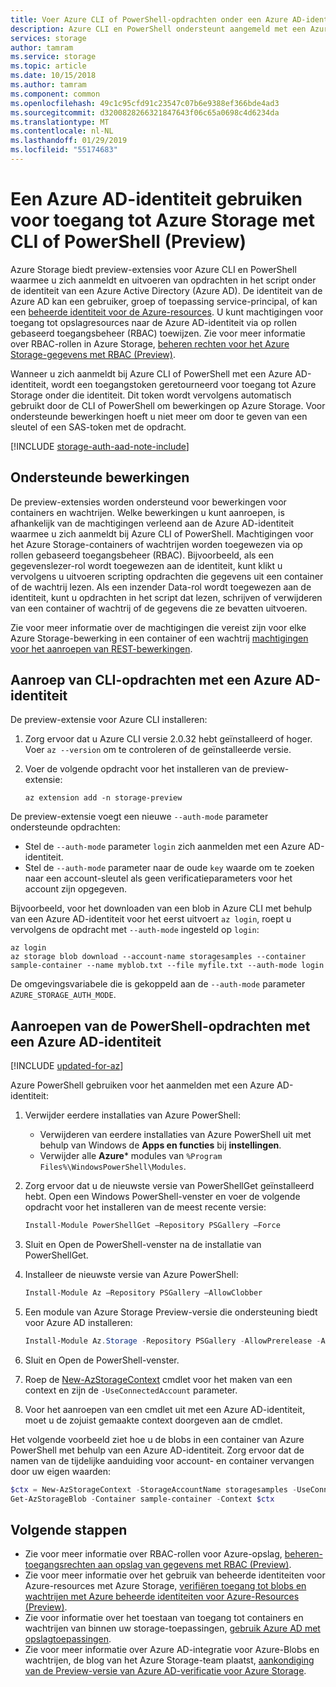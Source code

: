 ```yaml
---
title: Voer Azure CLI of PowerShell-opdrachten onder een Azure AD-identiteit voor toegang tot Azure Storage (Preview) | Microsoft Docs
description: Azure CLI en PowerShell ondersteunt aangemeld met een Azure AD-identiteit opdrachten uitvoeren op Azure Storage-containers en -wachtrijen en hun gegevens. Een toegangstoken is opgegeven voor de sessie en gebruikt voor de aanroepende operations autorisatie. Machtigingen zijn afhankelijk van de rol die is toegewezen aan de Azure AD-identiteit.
services: storage
author: tamram
ms.service: storage
ms.topic: article
ms.date: 10/15/2018
ms.author: tamram
ms.component: common
ms.openlocfilehash: 49c1c95cfd91c23547c07b6e9388ef366bde4ad3
ms.sourcegitcommit: d3200828266321847643f06c65a0698c4d6234da
ms.translationtype: MT
ms.contentlocale: nl-NL
ms.lasthandoff: 01/29/2019
ms.locfileid: "55174683"
---
```

# <a name="use-an-azure-ad-identity-to-access-azure-storage-with-cli-or-powershell-preview"></a>Een Azure AD-identiteit gebruiken voor toegang tot Azure Storage met CLI of PowerShell (Preview)

Azure Storage biedt preview-extensies voor Azure CLI en PowerShell waarmee u zich aanmeldt en uitvoeren van opdrachten in het script onder de identiteit van een Azure Active Directory (Azure AD). De identiteit van de Azure AD kan een gebruiker, groep of toepassing service-principal, of kan een [beheerde identiteit voor de Azure-resources](../../active-directory/managed-identities-azure-resources/overview.md). U kunt machtigingen voor toegang tot opslagresources naar de Azure AD-identiteit via op rollen gebaseerd toegangsbeheer (RBAC) toewijzen. Zie voor meer informatie over RBAC-rollen in Azure Storage, [beheren rechten voor het Azure Storage-gegevens met RBAC (Preview)](storage-auth-aad-rbac.md).

Wanneer u zich aanmeldt bij Azure CLI of PowerShell met een Azure AD-identiteit, wordt een toegangstoken geretourneerd voor toegang tot Azure Storage onder die identiteit. Dit token wordt vervolgens automatisch gebruikt door de CLI of PowerShell om bewerkingen op Azure Storage. Voor ondersteunde bewerkingen hoeft u niet meer om door te geven van een sleutel of een SAS-token met de opdracht.

[!INCLUDE [storage-auth-aad-note-include](../../../includes/storage-auth-aad-note-include.md)]

## <a name="supported-operations"></a>Ondersteunde bewerkingen

De preview-extensies worden ondersteund voor bewerkingen voor containers en wachtrijen. Welke bewerkingen u kunt aanroepen, is afhankelijk van de machtigingen verleend aan de Azure AD-identiteit waarmee u zich aanmeldt bij Azure CLI of PowerShell. Machtigingen voor het Azure Storage-containers of wachtrijen worden toegewezen via op rollen gebaseerd toegangsbeheer (RBAC). Bijvoorbeeld, als een gegevenslezer-rol wordt toegewezen aan de identiteit, kunt klikt u vervolgens u uitvoeren scripting opdrachten die gegevens uit een container of de wachtrij lezen. Als een inzender Data-rol wordt toegewezen aan de identiteit, kunt u opdrachten in het script dat lezen, schrijven of verwijderen van een container of wachtrij of de gegevens die ze bevatten uitvoeren. 

Zie voor meer informatie over de machtigingen die vereist zijn voor elke Azure Storage-bewerking in een container of een wachtrij [machtigingen voor het aanroepen van REST-bewerkingen](https://docs.microsoft.com/rest/api/storageservices/authenticate-with-azure-active-directory#permissions-for-calling-rest-operations).  

## <a name="call-cli-commands-with-an-azure-ad-identity"></a>Aanroep van CLI-opdrachten met een Azure AD-identiteit

De preview-extensie voor Azure CLI installeren:

1. Zorg ervoor dat u Azure CLI versie 2.0.32 hebt geïnstalleerd of hoger. Voer `az --version` om te controleren of de geïnstalleerde versie.
2. Voer de volgende opdracht voor het installeren van de preview-extensie: 

    ```azurecli
    az extension add -n storage-preview
    ```

De preview-extensie voegt een nieuwe `--auth-mode` parameter ondersteunde opdrachten:

- Stel de `--auth-mode` parameter `login` zich aanmelden met een Azure AD-identiteit.
- Stel de `--auth-mode` parameter naar de oude `key` waarde om te zoeken naar een account-sleutel als geen verificatieparameters voor het account zijn opgegeven. 

Bijvoorbeeld, voor het downloaden van een blob in Azure CLI met behulp van een Azure AD-identiteit voor het eerst uitvoert `az login`, roept u vervolgens de opdracht met `--auth-mode` ingesteld op `login`:

```azurecli
az login
az storage blob download --account-name storagesamples --container sample-container --name myblob.txt --file myfile.txt --auth-mode login 
```

De omgevingsvariabele die is gekoppeld aan de `--auth-mode` parameter `AZURE_STORAGE_AUTH_MODE`.

## <a name="call-powershell-commands-with-an-azure-ad-identity"></a>Aanroepen van de PowerShell-opdrachten met een Azure AD-identiteit

[!INCLUDE [updated-for-az](../../../includes/updated-for-az.md)]

Azure PowerShell gebruiken voor het aanmelden met een Azure AD-identiteit:

1. Verwijder eerdere installaties van Azure PowerShell:

    - Verwijderen van eerdere installaties van Azure PowerShell uit met behulp van Windows de **Apps en functies** bij **instellingen**.
    - Verwijder alle **Azure*** modules van `%Program Files%\WindowsPowerShell\Modules`.

1. Zorg ervoor dat u de nieuwste versie van PowerShellGet geïnstalleerd hebt. Open een Windows PowerShell-venster en voer de volgende opdracht voor het installeren van de meest recente versie:
 
    ```powershell
    Install-Module PowerShellGet –Repository PSGallery –Force
    ```
1. Sluit en Open de PowerShell-venster na de installatie van PowerShellGet. 

1. Installeer de nieuwste versie van Azure PowerShell:

    ```powershell
    Install-Module Az –Repository PSGallery –AllowClobber
    ```

1. Een module van Azure Storage Preview-versie die ondersteuning biedt voor Azure AD installeren:
   
   ```powershell
   Install-Module Az.Storage -Repository PSGallery -AllowPrerelease -AllowClobber -Force
   ```
1. Sluit en Open de PowerShell-venster.
1. Roep de [New-AzStorageContext](https://docs.microsoft.com/powershell/module/az.storage/new-azstoragecontext) cmdlet voor het maken van een context en zijn de `-UseConnectedAccount` parameter. 
1. Voor het aanroepen van een cmdlet uit met een Azure AD-identiteit, moet u de zojuist gemaakte context doorgeven aan de cmdlet.

Het volgende voorbeeld ziet hoe u de blobs in een container van Azure PowerShell met behulp van een Azure AD-identiteit. Zorg ervoor dat de namen van de tijdelijke aanduiding voor account- en container vervangen door uw eigen waarden: 

```powershell
$ctx = New-AzStorageContext -StorageAccountName storagesamples -UseConnectedAccount 
Get-AzStorageBlob -Container sample-container -Context $ctx 
```

## <a name="next-steps"></a>Volgende stappen

- Zie voor meer informatie over RBAC-rollen voor Azure-opslag, [beheren-toegangsrechten aan opslag van gegevens met RBAC (Preview)](storage-auth-aad-rbac.md).
- Zie voor meer informatie over het gebruik van beheerde identiteiten voor Azure-resources met Azure Storage, [verifiëren toegang tot blobs en wachtrijen met Azure beheerde identiteiten voor Azure-Resources (Preview)](storage-auth-aad-msi.md).
- Zie voor informatie over het toestaan van toegang tot containers en wachtrijen van binnen uw storage-toepassingen, [gebruik Azure AD met opslagtoepassingen](storage-auth-aad-app.md).
- Zie voor meer informatie over Azure AD-integratie voor Azure-Blobs en wachtrijen, de blog van het Azure Storage-team plaatst, [aankondiging van de Preview-versie van Azure AD-verificatie voor Azure Storage](https://azure.microsoft.com/blog/announcing-the-preview-of-aad-authentication-for-storage/).

